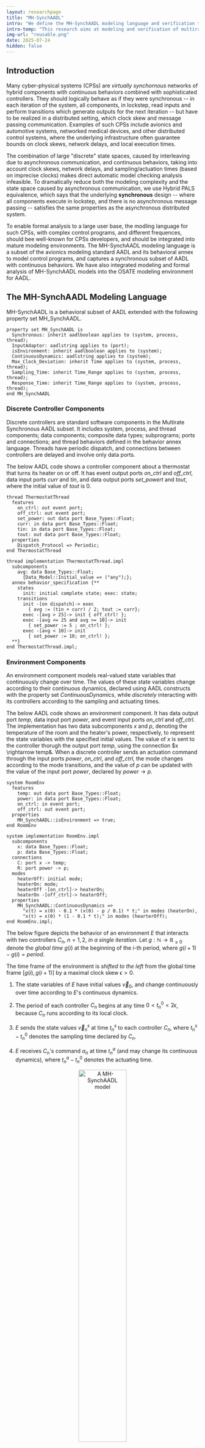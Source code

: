 ```yaml
---
layout: researchpage
title: "MH-SynchAADL"
intro: "We define the MH-SynchAADL modeling language and verification tool for hierarchical multirate CPSs with advanced control programs, continuous behaviors, and imprecise local clocks." 
intro-temp: "This research aims at modeling and verification of multirate CPSs written in AADL modeling language"
img-url: "reusable.png"
date: 2025-07-24
hidden: false
---
```


## Introduction
Many cyber-physical systems (CPSs) are *virtually synchornous* networks of hybrid components with continuous behaviors combined with sophisticated controllers.
They should logically behave as if they were synchronous -- in each iteration of the system, all components, in lockstep, read inputs and perform transitions which generate outputs for the next iteration -- but have to be realized in a distributed setting, which clock skew and message passing communication. Examples of such CPSs include avionics and automotive systems, networked medical devices, and other distributed control systems, where the underlying infrastructure often guarantee bounds on clock skews, network delays, and local execution times.


The combination of large "discrete" state spaces, caused by interleaving due to asynchronous communication, and continuous behaviors, taking into account clock skews, network delays, and sampling/actuation times (based on imprecise clocks) makes direct automatic model checking analysis infeasible. To dramatically reduce both the modeling complexity and the state space caused by asynchronous communication, we use Hybrid PALS equivalence, which says that the underlying **synchronous** design -- where all components execute in lockstep, and there is no asynchronous message passing -- satisfies the same properties as the asynchronous distributed system.


To enable formal analysis to a large user base, the modling language for such CPSs, with complex control programs, and different frequences, should bee well-known for CPSs developers, and should be integrated into mature modeling environments.
The MH-SynchAADL modeling language is a subset of the avionics modeling standard AADL and its behavioral annex to model control programs, and captures a synchronous subset of AADL with continuous behaviors. We have also integrated modeling and formal analysis of MH-SynchAADL models into the OSATE modeling environment for AADL.


## The MH-SynchAADL Modeling Language
MH-SynchAADL is a behavioral subset of AADL extended with the following property set MH_SynchAADL.
```
property set MH_SynchAADL is
  Synchronous: inherit aadlboolean applies to (system, process, thread);
  InputAdaptor: aadlstring applies to (port);
  isEnvironment: inherit aadlboolean applies to (system);
  ContinuousDynamics: aadlstring applies to (system);
  Max_Clock_Deviation: inherit Time applies to (system, process, thread);
  Sampling_Time: inherit Time_Range applies to (system, process, thread);
  Response_Time: inherit Time_Range applies to (system, process, thread);
end MH_SynchAADL
```

### Discrete Controller Components

Discrete controllers are standard software components in the Multirate Synchronous AADL subset.
It includes system, process, and thread components; data components; composite data types; subprograms; ports and connections; and thread behaviors defined in the behavior annex language. 
Threads have periodic dispatch, and connections between controllers are delayed and involve only data ports. 

The below AADL code shows a controller component about a thermostat that turns its heater on or off. It has event output ports *on_ctrl* and *off_ctrl*, data input ports *curr* and *tin*, and data output ports *set_powert* and *tout*, where the initial value of *tout* is 0. 
```
thread ThermostatThread
  features
    on_ctrl: out event port;
    off_ctrl: out event port;
    set_power: out data port Base_Types::Float;
    curr: in data port Base_Types::Float;
    tin: in data port Base_Types::Float;
    tout: out data port Base_Types::Float;
  properties
    Dispatch_Protocol => Periodic;
end ThermostatThread

thread implementation ThermostatThread.impl
  subcomponents
    avg: data Base_Types::Float;
      {Data_Model::Initial_value => ("any");};
  annex behavior_specification {**
    states
      init: initial complete state; exec: state;
    transitions
      init -[on dispatch]-> exec
        { avg := (tin + curr) / 2; tout := curr};
      exec -[avg > 25]-> init { off_ctrl! };
      exec -[avg <= 25 and avg >= 10]-> init
        { set_power := 5 ; on_ctrl! };
      exec -[avg < 10]-> init
        { set_power := 10; on_ctrl! };
  **}
end ThermostatThread.impl;
```

### Environment Components
An environment component models real-valued state variables that continuously change over time.
The values of these state variables change according to their continuous dynamics, declared using
AADL constructs with the property set *ContinuousDynamics*, while *discretely* interacting with its controllers according to the sampling and actuating times.

The below AADL code shows an environment component.
It has data output port *temp*, data input port *power*, and event input ports
*on_ctrl* and *off_ctrl*. The implementation has two data subcomponents *x* and *p*, denoting the temperature of the room and the heater's power, respectively, to represent the state variables with the specified initial values. 
The value of *x* is sent to the controller thorugh the output port *temp*, using the connection 
$x \rightarrow temp&. When a discrete controller sends an actuation command through the input 
ports *power*, *on_ctrl*, and *off_ctrl*, the mode changes according to the mode transitions,
and the value of *p* can be updated with the value of the input port *power*, declared by
$power \rightarrow p$.

```
system RoomEnv
  features
    temp: out data port Base_Types::Float;
    power: in data port Base_Types::Float;
    on_ctrl: in event port;
    off_ctrl: out event port;
  properties
    MH_SynchAADL::isEnvironment => true;
end RoomEnv

system implementation RoomEnv.impl
  subcomponents
    x: data Base_Types::Float;
    p: data Base_Types::Float;
  connections
    C: port x -> temp; 
    R: port power -> p;
  modes
    heaterOff: initial mode;
    heaterOn: mode;
    heaterOff -[on_ctrl]-> heaterOn;
    heaterOn -[off_ctrl]-> heaterOff;
  properties
    MH_SynchAADL::ContinuousDynamics => 
      "x(t) = x(0) - 0.1 * (x(0) - p / 0.1) * t;" in modes (heaterOn),
      "x(t) = x(0) * (1 - 0.1 * t);" in modes (hearterOff);
end RoomEnv.impl;
```

The below figure depicts the behavior of an environment $E$ that interacts with two controllers $C_n$, $n = 1, 2$, *in a single iteration*.
Let $g : \mathbb{N} \to \mathbb{R}_{\geq 0}$ denote the *global time* $g(i)$ at the beginning of the $i$-th period, where $g(i + 1) - g(i) = \mathit{period}.$

The time frame of the environment is *shifted to the left* from the global time frame $[g(i), g(i+1)]$ by a maximal clock skew $\epsilon > 0$.

1. The state variables of $E$ have initial values $\vec{v}_0$, and change continuously over time according to $E$'s continuous dynamics.

2. The period of each controller $C_n$ begins at any time $0 < t_n^0 < 2\epsilon$, because $C_n$ runs according to its local clock.

3. $E$ sends the state values $\vec{v}_n^s$ at time $t_n^s$ to each controller $C_n$, where $t_n^s - t_n^0$ denotes the sampling time declared by $C_n$.

4. $E$ receives $C_n$'s command $\alpha_n$ at time $t_n^a$ (and may change its continuous dynamics), where $t_n^a - t_n^0$ denotes the actuating time.

<center>
<img src="{{site.baseurl}}/images/respic/mr-hsynchaadl/interaction.png" alt="A MH-SynchAADL model" width="50%"/>
</center>



## MH-SynchAADL Tool
MH-SynchAADL seamlessly integrates modeling and formal analysis into OSATE. The tool can statically check the syntactic constraints of MH-SynchAADL. The tool’s property specification language can specify invariant and reachability properties. The tool synthesizes the corresponding Maude model from a MH-SynchAADL model and invokes Maude with SMT solving to perform various formal analyses, including randomized simulation (using the concrete semantics), symbolic reachability analysis (using the symbolic semantics), and portfolio analysis (running both methods in parallel with multithreading). The tool is available at https://hybridsynchaadl.github.io.

<center>
<img src="{{site.baseurl}}/images/respic/mr-hsynchaadl/tool.png" alt="Virtually Synchronous CPSs" width="50%"/>
</center>


## Formal Semantics of MH-SynchAADL 
We define formal semantics of MH-SynchAADL in Maude and SMT. Maude is a language and tool for specifying and analyzing distributed systems. 
We define both a symbolic semantics for the synchronous composition of the components, capturing continuous behaviors and timing uncertainties using SMT, and a concrete semantics, for simulation, in rewriting logic, in a dmodular way to ensure consistency between these two semantics.


## CaseStudy: A Multirate Packet Delivery System
We perform the design and analysis of a collection of drones for packet
delivery using MH-SynchAADL. Each drone contains two controllers operating at diﬀerent periods, and diﬀerent drones can have diﬀerent periods. We use the combination of symbolic and concrete semantics to analyze overall system behavior and to verify individual controller logic. 

<center>
<img src="{{site.baseurl}}/images/respic/mr-hsynchaadl/system_description.png" alt="Packet Delivery Systems" width="50%"/>
</center>

The below figure illustrates the control logic of the mission and flight controller, where double circles indicate complete states. 
In the mission control logic, the state *choose_action* determin drone's behavior based on information from the other components and the environment. 
In the flight control logic, it calculates a new velocity or determin drone's state based on the *goal* and commands from the mission controller.

<center>
<img src="{{site.baseurl}}/images/respic/mr-hsynchaadl/control_logic.png" alt="Control Logic" width="50%"/>
</center>

### 1. Randomized Simulation

We analyze whether all drones can complete their tasks within a given time bound **τ**. We analyze the invariant property complete by randomized simulation with the concrete semantics. For τ = 9,000 ms, a counterexample is found within one minute, which shows that 9,000 ms is not enough to deliver all packets. For τ = 12,000 ms, no counterexample is found for 12 hours, which seems to indicate that τ = 12,000 ms is enough for delivering all packets.

```
invariant [complete]: ?init ==> (not clock.time >= 9000) or ?done in time 9000 ms;

proposition [done]: forall i in {1..7}. drone[i].mainC.mainProc.mainThrd @ done;
```

### 2. Functional Verification
We verify the following functional property of the drone
control logic: if another drone is nearby, the drone must hover within a time
bound τ to avoid a collision. We verify that no counterexample exists by symbolic reachability
analysis, which takes about 50 minutes.
```
invariant [func]: ?init ==> (not clock.time >= 240) or ?hover in time 240 ms;

proposition [hover]: drone[2].subC.subProc.subThrd @ hover;
```


### 3. Inductive Verification
We also verify that an invariant of the drone control logic
is satisfied for an unbounded time horizon. The approach is to verify an invariant
property of the following form for one synchronous step, which ensures that the
proposition indInv is an inductive invariant. We verify that no counterexample exists by symbolic reach-
ability analysis which takes about 2 seconds.
```
invariant [inductive]: ?indInv ==> ?indInv in time 120ms;

proposition [indInv]: ((not ?sendHalt) or ?close) and ?stationary;
```


## Formal Analysis of MH-SynchAADL
We evaluates the MH-SynchAADL tool by addressing the following questions
1. How effective is our symbolic analysis method compared to other state-of-the-art formal analysis tools for CPSs?
2. How effective is our portfolio analysis method for finding bugs?
3. How effective is our state merging technique?

We first compare our symbolic reachability anlaysis method with four reachability analysis tools for hybrid automata: HyComp, SpaceEx, Flow*, and dReach. For these tools, we have "encoded" the *synchronous designs* of the MH-SynchAADL models as networks of hybrid automata. Each component is modeled as a hybrid automaton with threee modes, where the behavior of a controller is encoded as a single transition.

<center>
<img src="{{site.baseurl}}/images/respic/mr-hsynchaadl/table1.png" alt="A MH-SynchAADL model" width="50%"/>
</center>

We evaluate the power of MH-SynchAADL for analyzing invariant properties.
We measure the time taken to find counterexamples in "faulty" models obtained by modifying the 
sampling and actuating times using three analysis functions. We use different time bounds for observing
analysis results with varying time bounds. 

<center>
<img src="{{site.baseurl}}/images/respic/mr-hsynchaadl/table2.png" alt="A MH-SynchAADL model" width="50%"/>
</center>

We have performed symbolic analysis to generate all reachable symbolic states up to given bounds,
with and without state merging. We measure the time (seconds) the size of accumultated SMT formulas (thousands),
the number of calls to the SMT solver, and the number of reachable symbolic states, with 
a timeout of 3 hours.

<center>
<img src="{{site.baseurl}}/images/respic/mr-hsynchaadl/table3.png" alt="A MH-SynchAADL model" width="50%"/>
</center>





## Ongoing
We are actively pursuing a range of research directions aimed at improving the modeling language, formal semantics, and analysis tools. Current ongoing efforts include:
* We are defining formal symbolic and concrete semantics for connections with $M$ environments and $N$ discrete controllers.
* We are extending the tool functionality to support checking constraints about MSYNC in our MH-SynchAADL tools.



## Contact
Jaehun Lee <a src="thkighie1224@postech.ac.kr">thkighie1224 (at) postech.ac.kr</a>

## References
* Rigorous Model Engineering of Hierarchical Multirate CPSs in Multirate HybridSynchAADL (ISOLA2024)
* Modeling and Formal Analysis of Virtually Synchronous Cyber-Physical Systems in AADL (STTT2022)
* An Extension of HybridSynchAADL and Its Application to Collaborating Autonomous UAVs (ISOLA2022)
* HybridSynchAADL: Modeling and Formal Analysis of Virtually Synchronous CPSs in AADL (CAV2021)

---
Last modified: 2025/05/26 02:40:42 (Jaehun Lee)